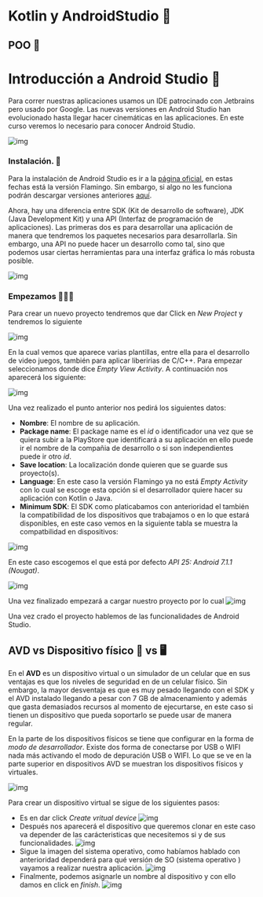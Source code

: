 # Kotlin y AndroidStudio 📱
## POO 🚗




# Introducción a Android Studio 📝
Para correr nuestras aplicaciones usamos un IDE patrocinado con Jetbrains pero usado por Google. Las nuevas versiones en Android Studio han evolucionado hasta llegar hacer cinemáticas en las aplicaciones. En este curso veremos lo necesario para conocer Android Studio.

![img](img/studio-hero_1920.png)


### Instalación. 🔧

Para la instalación de Android Studio es ir a la [página oficial](https://developer.android.com/studio), en estas fechas está la versión Flamingo. Sin embargo, si algo no les funciona podrán descargar versiones anteriores [aquí](https://developer.android.com/studio/archive?hl=es-419).

Ahora, hay una diferencia entre SDK (Kit de desarrollo de software), JDK (Java Development Kit) y una API (Interfaz de programación de aplicaciones). Las primeras dos es para desarrollar una aplicación de manera que tendremos los paquetes necesarios para desarrollarla. Sin embargo, una API no puede hacer un desarrollo como tal, sino que podemos usar ciertas herramientas para una interfaz gráfica lo más robusta posible.

![img](img/AndroidStudio1.png)

### Empezamos 🏌🏼‍♂️
Para crear un nuevo proyecto tendremos que dar Click en *New Project* y tendremos lo siguiente 

![img](img/new-project1.png)

En la cual vemos que aparece varias plantillas, entre ella para el desarrollo de video juegos, también para aplicar liberirias de C/C++. Para empezar seleccionamos donde dice *Empty View Activity*. A continuación nos aparecerá los siguiente:

![img](img/new-project2.png)

Una vez realizado el punto anterior nos pedirá los siguientes datos:
- **Nombre**: El nombre de su aplicación.
- **Package name**: El package name es el *id* o identificador una vez que se quiera subir a la PlayStore que identificará a su aplicación en ello puede ir el nombre de la compañia de desarrollo o si son independientes puede ir otro *id*.
- **Save location**: La localización donde quieren que se guarde sus proyecto(s).
- **Language**: En este caso la versión Flamingo ya no está *Empty Activity* con lo cual se escoge esta opción si el desarrollador quiere hacer su aplicación con Kotlin o Java.
- **Minimum SDK**: El SDK como platicabamos con anterioridad el también la compatibilidad de los dispositivos que trabajamos o en lo que estará disponibles, en este caso vemos en la siguiente tabla se muestra la compatbilidad en dispositivos:

![img](img/android-chart.png)



En este caso escogemos el que está por defecto *API 25: Android 7.1.1 (Nougat)*.

![img](img/new-project3.png)

Una vez finalizado empezará a cargar nuestro proyecto por lo cual 
![img](img/new-project4.png)

Una vez crado el proyecto hablemos de las funcionalidades de Android Studio.

## AVD vs Dispositivo físico 📱 vs 🖥

En el **AVD** es un dispositivo virtual o un simulador de un celular que en sus ventajas es que los niveles de seguridad en de un celular físico. Sin embargo, la mayor desventaja es que es muy pesado llegando con el SDK y el AVD instalado llegando a pesar con 7 GB de almacenamiento y además que gasta demasiados recursos al momento de ejecurtarse, en este caso si tienen un dispositivo que pueda soportarlo se puede usar de manera regular. 

En la parte de los dispositivos físicos se tiene que configurar en la forma de *modo de desarrollador*. Existe dos forma de conectarse por USB o WIFI nada más activando el modo de depuración USB o WIFI. Lo que se ve en la parte superior en dispositivos AVD se muestran los dispositivos físicos y virtuales.

![img](img/AVD.png)


Para crear un dispositivo virtual se sigue de los siguientes pasos: 
- Es en dar click *Create vritual device*
![img](img/AVD-1.png)
- Después nos aparecerá el dispositivo que queremos clonar en este caso va depender de las carácteristicas que necesitemos si y de sus funcionalidades. 
![img](img/AVD-2.png)
- Sigue la imagen del sistema operativo, como habíamos hablado con anterioridad dependerá para qué versión de SO (sistema operativo ) vayamos a realizar nuestra aplicación.
![img](img/AVD-3.png)
- Finalmente, podemos asignarle un nombre al dispositivo y con ello damos en click en *finish*.
![img](img/AVD-4.png)
